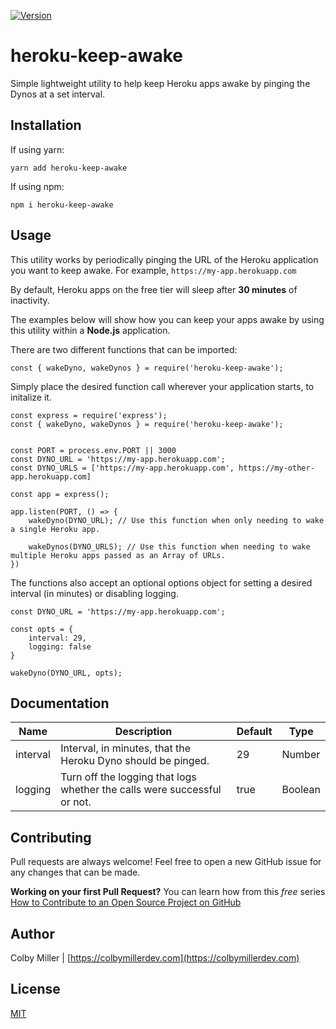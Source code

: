 [![Version](https://img.shields.io/npm/v/heroku-keep-awake.svg)](https://npmjs.org/package/heroku-keep-awake)

# heroku-keep-awake

Simple lightweight utility to help keep Heroku apps awake by pinging the Dynos at a set interval.

## Installation

If using yarn:

```
yarn add heroku-keep-awake
```

If using npm:

```
npm i heroku-keep-awake
```

## Usage

This utility works by periodically pinging the URL of the Heroku application you want to keep awake. For example, `https://my-app.herokuapp.com`

By default, Heroku apps on the free tier will sleep after **30 minutes** of inactivity.

The examples below will show how you can keep your apps awake by using this utility within a **Node.js** application.

There are two different functions that can be imported:

```
const { wakeDyno, wakeDynos } = require('heroku-keep-awake');
```

Simply place the desired function call wherever your application starts, to initalize it.

```
const express = require('express');
const { wakeDyno, wakeDynos } = require('heroku-keep-awake');


const PORT = process.env.PORT || 3000
const DYNO_URL = 'https://my-app.herokuapp.com';
const DYNO_URLS = ['https://my-app.herokuapp.com', https://my-other-app.herokuapp.com]

const app = express();

app.listen(PORT, () => {
    wakeDyno(DYNO_URL); // Use this function when only needing to wake a single Heroku app.

    wakeDynos(DYNO_URLS); // Use this function when needing to wake multiple Heroku apps passed as an Array of URLs.
})
```

The functions also accept an optional options object for setting a desired interval (in minutes) or disabling logging.

```
const DYNO_URL = 'https://my-app.herokuapp.com';

const opts = {
    interval: 29,
    logging: false
}

wakeDyno(DYNO_URL, opts);
```

## Documentation

| Name     | Description                                                              | Default | Type    |
| -------- | ------------------------------------------------------------------------ | ------- | ------- |
| interval | Interval, in minutes, that the Heroku Dyno should be pinged.             | 29      | Number  |
| logging  | Turn off the logging that logs whether the calls were successful or not. | true    | Boolean |

## Contributing

Pull requests are always welcome! Feel free to open a new GitHub issue for any changes that can be made.

**Working on your first Pull Request?** You can learn how from this _free_ series [How to Contribute to an Open Source Project on GitHub](https://egghead.io/series/how-to-contribute-to-an-open-source-project-on-github)

## Author

Colby Miller | [https://colbymillerdev.com](https://colbymillerdev.com)

## License

[MIT](./LICENSE)
